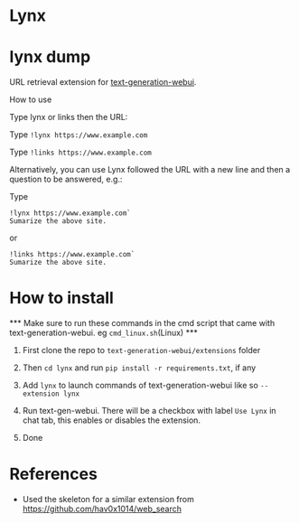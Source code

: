 # Lynx

# lynx dump
 URL retrieval extension for [text-generation-webui](https://github.com/oobabooga/text-generation-webui).

 How to use

 Type lynx or links then the URL:

 Type ```!lynx https://www.example.com```

 Type ```!links https://www.example.com```

  Alternatively, you can use Lynx followed the URL with a new line and then a question to be answered, e.g.:

 Type
 ```
 !lynx https://www.example.com`
 Sumarize the above site.
 ```

or

 ```
 !links https://www.example.com`
 Sumarize the above site.
 ```
 

# How to install

*** Make sure to run these commands in the cmd script that came with text-generation-webui. eg ```cmd_linux.sh```(Linux) ***

1. First clone the repo to ```text-generation-webui/extensions``` folder

2. Then ```cd lynx``` and run ```pip install -r requirements.txt```, if any

3. Add ```lynx``` to launch commands of text-generation-webui
   like so ```--extension lynx```

4. Run text-gen-webui. There will be a checkbox with label ```Use Lynx``` in chat tab, this enables or disables the extension.

5. Done

# References
- Used the skeleton for a similar extension from https://github.com/hav0x1014/web_search
